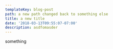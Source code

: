 ```yaml
---
templateKey: blog-post
path: a new path changed back to something else
title: a new title
date: '2018-03-13T09:55:07-07:00'
description: asdfomasder
---
```

something
